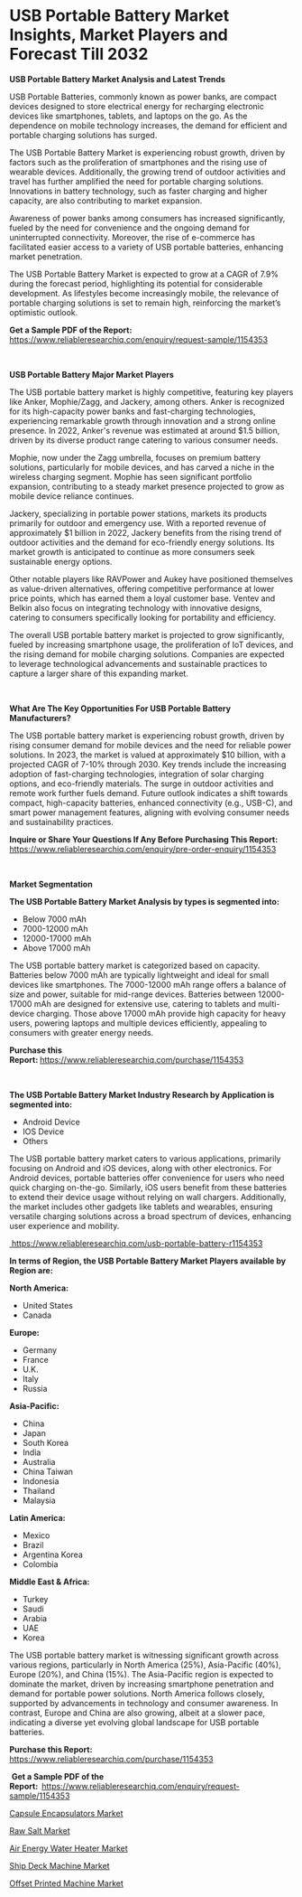 <p><h1>USB Portable Battery Market Insights, Market Players and Forecast Till 2032</h1></p><p><strong>USB Portable Battery Market Analysis and Latest Trends</strong></p>
<p><p>USB Portable Batteries, commonly known as power banks, are compact devices designed to store electrical energy for recharging electronic devices like smartphones, tablets, and laptops on the go. As the dependence on mobile technology increases, the demand for efficient and portable charging solutions has surged.</p><p>The USB Portable Battery Market is experiencing robust growth, driven by factors such as the proliferation of smartphones and the rising use of wearable devices. Additionally, the growing trend of outdoor activities and travel has further amplified the need for portable charging solutions. Innovations in battery technology, such as faster charging and higher capacity, are also contributing to market expansion.</p><p>Awareness of power banks among consumers has increased significantly, fueled by the need for convenience and the ongoing demand for uninterrupted connectivity. Moreover, the rise of e-commerce has facilitated easier access to a variety of USB portable batteries, enhancing market penetration.</p><p>The USB Portable Battery Market is expected to grow at a CAGR of 7.9% during the forecast period, highlighting its potential for considerable development. As lifestyles become increasingly mobile, the relevance of portable charging solutions is set to remain high, reinforcing the market’s optimistic outlook.</p></p>
<p><strong>Get a Sample PDF of the Report:&nbsp;</strong> <a href="https://www.reliableresearchiq.com/enquiry/request-sample/1154353?utm_campaign=1159&utm_medium=2&utm_source=Github&utm_content=ia&utm_term=04042025&utm_id=usb-portable-battery">https://www.reliableresearchiq.com/enquiry/request-sample/1154353</a></p>
<p>&nbsp;</p>
<p><strong>USB Portable Battery Major Market Players</strong></p>
<p><p>The USB portable battery market is highly competitive, featuring key players like Anker, Mophie/Zagg, and Jackery, among others. Anker is recognized for its high-capacity power banks and fast-charging technologies, experiencing remarkable growth through innovation and a strong online presence. In 2022, Anker's revenue was estimated at around $1.5 billion, driven by its diverse product range catering to various consumer needs.</p><p>Mophie, now under the Zagg umbrella, focuses on premium battery solutions, particularly for mobile devices, and has carved a niche in the wireless charging segment. Mophie has seen significant portfolio expansion, contributing to a steady market presence projected to grow as mobile device reliance continues.</p><p>Jackery, specializing in portable power stations, markets its products primarily for outdoor and emergency use. With a reported revenue of approximately $1 billion in 2022, Jackery benefits from the rising trend of outdoor activities and the demand for eco-friendly energy solutions. Its market growth is anticipated to continue as more consumers seek sustainable energy options.</p><p>Other notable players like RAVPower and Aukey have positioned themselves as value-driven alternatives, offering competitive performance at lower price points, which has earned them a loyal customer base. Ventev and Belkin also focus on integrating technology with innovative designs, catering to consumers specifically looking for portability and efficiency.</p><p>The overall USB portable battery market is projected to grow significantly, fueled by increasing smartphone usage, the proliferation of IoT devices, and the rising demand for mobile charging solutions. Companies are expected to leverage technological advancements and sustainable practices to capture a larger share of this expanding market.</p></p>
<p>&nbsp;</p>
<p><strong>What Are The Key Opportunities For USB Portable Battery Manufacturers?</strong></p>
<p><p>The USB portable battery market is experiencing robust growth, driven by rising consumer demand for mobile devices and the need for reliable power solutions. In 2023, the market is valued at approximately $10 billion, with a projected CAGR of 7-10% through 2030. Key trends include the increasing adoption of fast-charging technologies, integration of solar charging options, and eco-friendly materials. The surge in outdoor activities and remote work further fuels demand. Future outlook indicates a shift towards compact, high-capacity batteries, enhanced connectivity (e.g., USB-C), and smart power management features, aligning with evolving consumer needs and sustainability practices.</p></p>
<p><strong>Inquire or Share Your Questions If Any Before Purchasing This Report:</strong> <a href="https://www.reliableresearchiq.com/enquiry/pre-order-enquiry/1154353?utm_campaign=1159&utm_medium=2&utm_source=Github&utm_content=ia&utm_term=04042025&utm_id=usb-portable-battery">https://www.reliableresearchiq.com/enquiry/pre-order-enquiry/1154353</a></p>
<p>&nbsp;</p>
<p><strong>Market Segmentation</strong></p>
<p><strong>The USB Portable Battery Market Analysis by types is segmented into:</strong></p>
<p><ul><li>Below 7000 mAh</li><li>7000-12000 mAh</li><li>12000-17000 mAh</li><li>Above 17000 mAh</li></ul></p>
<p><p>The USB portable battery market is categorized based on capacity. Batteries below 7000 mAh are typically lightweight and ideal for small devices like smartphones. The 7000-12000 mAh range offers a balance of size and power, suitable for mid-range devices. Batteries between 12000-17000 mAh are designed for extensive use, catering to tablets and multi-device charging. Those above 17000 mAh provide high capacity for heavy users, powering laptops and multiple devices efficiently, appealing to consumers with greater energy needs.</p></p>
<p><strong>Purchase this Report:&nbsp;</strong><a href="https://www.reliableresearchiq.com/purchase/1154353?utm_campaign=1159&utm_medium=2&utm_source=Github&utm_content=ia&utm_term=04042025&utm_id=usb-portable-battery">https://www.reliableresearchiq.com/purchase/1154353</a></p>
<p>&nbsp;</p>
<p><strong>The USB Portable Battery Market Industry Research by Application is segmented into:</strong></p>
<p><ul><li>Android Device</li><li>IOS Device</li><li>Others</li></ul></p>
<p><p>The USB portable battery market caters to various applications, primarily focusing on Android and iOS devices, along with other electronics. For Android devices, portable batteries offer convenience for users who need quick charging on-the-go. Similarly, iOS users benefit from these batteries to extend their device usage without relying on wall chargers. Additionally, the market includes other gadgets like tablets and wearables, ensuring versatile charging solutions across a broad spectrum of devices, enhancing user experience and mobility.</p></p>
<p><a href="https://www.reliableresearchiq.com/usb-portable-battery-r1154353?utm_campaign=1159&utm_medium=2&utm_source=Github&utm_content=ia&utm_term=04042025&utm_id=usb-portable-battery">&nbsp;https://www.reliableresearchiq.com/usb-portable-battery-r1154353</a></p>
<p><strong>In terms of Region, the USB Portable Battery Market Players available by Region are:</strong></p>
<p>
    <p> <strong> North America: </strong>
        <ul>
            <li>United States</li>
            <li>Canada</li>
        </ul>
        </p> 
    <p> <strong> Europe: </strong>
        <ul>
            <li>Germany</li>
            <li>France</li>
            <li>U.K.</li>
            <li>Italy</li>
            <li>Russia</li>
        </ul>
        </p> 
    <p> <strong> Asia-Pacific: </strong>
        <ul>
            <li>China</li>
            <li>Japan</li>
            <li>South Korea</li>
            <li>India</li>
            <li>Australia</li>
            <li>China Taiwan</li>
            <li>Indonesia</li>
            <li>Thailand</li>
            <li>Malaysia</li>
        </ul>
        </p> 
    <p> <strong> Latin America: </strong>
        <ul>
            <li>Mexico</li>
            <li>Brazil</li>
            <li>Argentina Korea</li>
            <li>Colombia</li>
        </ul>
        </p> 
    <p> <strong> Middle East & Africa: </strong>
        <ul>
            <li>Turkey</li>
            <li>Saudi</li>
            <li>Arabia</li>
            <li>UAE</li>
            <li>Korea</li>
        </ul>
    </p>
    </p>
<p><p>The USB portable battery market is witnessing significant growth across various regions, particularly in North America (25%), Asia-Pacific (40%), Europe (20%), and China (15%). The Asia-Pacific region is expected to dominate the market, driven by increasing smartphone penetration and demand for portable power solutions. North America follows closely, supported by advancements in technology and consumer awareness. In contrast, Europe and China are also growing, albeit at a slower pace, indicating a diverse yet evolving global landscape for USB portable batteries.</p></p>
<p><strong>Purchase this Report: </strong><a href="https://www.reliableresearchiq.com/purchase/1154353?utm_campaign=1159&utm_medium=2&utm_source=Github&utm_content=ia&utm_term=04042025&utm_id=usb-portable-battery">https://www.reliableresearchiq.com/purchase/1154353</a></p>
<p>&nbsp;<strong>Get a Sample PDF of the Report:&nbsp;&nbsp;</strong><a href="https://www.reliableresearchiq.com/enquiry/request-sample/1154353?utm_campaign=1159&utm_medium=2&utm_source=Github&utm_content=ia&utm_term=04042025&utm_id=usb-portable-battery">https://www.reliableresearchiq.com/enquiry/request-sample/1154353</a></p>
<p><strong></strong></p>
<p><p><a href="https://www.linkedin.com/pulse/comprehensive-assessment-capsule-encapsulators-markets-82-niuve?utm_campaign=1159&utm_medium=2&utm_source=Github&utm_content=ia&utm_term=04042025&utm_id=usb-portable-battery">Capsule Encapsulators Market</a></p><p><a href="https://github.com/abbasgwiltke/Market-Research-Report-List-1/blob/main/raw-salt-market.md?utm_campaign=1159&utm_medium=2&utm_source=Github&utm_content=ia&utm_term=04042025&utm_id=usb-portable-battery">Raw Salt Market</a></p><p><a href="https://github.com/artussavasrv/Market-Research-Report-List-1/blob/main/air-energy-water-heater-market.md?utm_campaign=1159&utm_medium=2&utm_source=Github&utm_content=ia&utm_term=04042025&utm_id=usb-portable-battery">Air Energy Water Heater Market</a></p><p><a href="https://www.linkedin.com/pulse/global-ship-deck-machine-market-exploring-share-trends-future-1hcre?utm_campaign=1159&utm_medium=2&utm_source=Github&utm_content=ia&utm_term=04042025&utm_id=usb-portable-battery">Ship Deck Machine Market</a></p><p><a href="https://www.linkedin.com/pulse/offset-printed-machine-market-research-report-detail-n8c6e?utm_campaign=1159&utm_medium=2&utm_source=Github&utm_content=ia&utm_term=04042025&utm_id=usb-portable-battery">Offset Printed Machine Market</a></p></p>